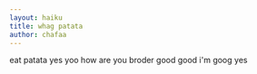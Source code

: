 ```yaml
---
layout: haiku
title: whag patata
author: chafaa
---
```


eat patata yes
yoo how are you broder
good good i'm goog yes
